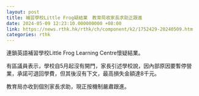 ```yaml
---
layout: post
title: 補習學校Little Frog疑結業　教育局收家長求助正跟進
date: 2024-05-09 12:23:10.000000000 +08:00
link: https://news.rthk.hk/rthk/ch/component/k2/1752429-20240509.htm
categories: rthk
---
```


連鎖英語補習學校Little Frog Learning Centre懷疑結業。

有區議員表示，學校自5月起沒有開門，家長引述學校說，因內部原因要暫停營業，承諾可退回學費，但其後沒有下文，最高損失金額達8千元。

教育局亦收到個別家長求助，現正按機制嚴肅跟進。
